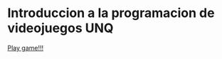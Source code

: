 # Introduccion a la programacion de videojuegos UNQ

[Play game!!!](https://nicolastpi01.github.io/videogames-Bogdan-AsesinoDeDragones/Boss)

